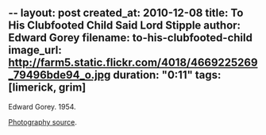 --
layout: post
created_at: 2010-12-08
title: To His Clubfooted Child Said Lord Stipple
author: Edward Gorey
filename: to-his-clubfooted-child
image_url: http://farm5.static.flickr.com/4018/4669225269_79496bde94_o.jpg
duration: "0:11"
tags: [limerick, grim]
---

Edward Gorey.  1954.

[Photography source](http://www.flickr.com/photos/43021516@N06/4669225269/).
